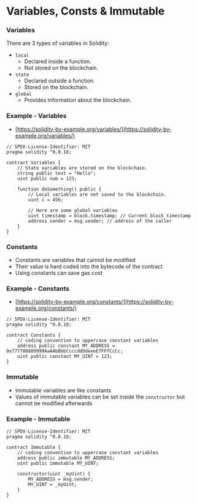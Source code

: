 # Variables, Consts & Immutable

### Variables

There are 3 types of variables in Solidity:

* `local`
  * Declared inside a function.
  * Not stored on the blockchain.
* `state`
  * Declared outside a function.
  * Stored on the blockchain.
* `global`
  * Provides information about the blockchain.

### Example - Variables

* [https://solidity-by-example.org/variables/](https://solidity-by-example.org/variables/)

```solidity
// SPDX-License-Identifier: MIT
pragma solidity ^0.8.18;

contract Variables {
    // State variables are stored on the blockchain.
    string public text = "Hello";
    uint public num = 123;

    function doSomething() public {
        // Local variables are not saved to the blockchain.
        uint i = 456;

        // Here are some global variables
        uint timestamp = block.timestamp; // Current block timestamp
        address sender = msg.sender; // address of the caller
    }
}
```

### Constants

* Constants are variables that cannot be modified
* Their value is hard coded into the bytecode of the contract
* Using constants can save gas cost

### Example - Constants

* [https://solidity-by-example.org/constants/](https://solidity-by-example.org/constants/)

```solidity
// SPDX-License-Identifier: MIT
pragma solidity ^0.8.18;

contract Constants {
    // coding convention to uppercase constant variables
    address public constant MY_ADDRESS = 0x777788889999AaAAbBbbCcccddDdeeeEfFFfCcCc;
    uint public constant MY_UINT = 123;
}
```

### Immutable

* Immutable variables are like constants
* Values of immutable variables can be set inside the `constructor` but cannot be modified afterwards

### Example - Immutable

```solidity
// SPDX-License-Identifier: MIT
pragma solidity ^0.8.18;

contract Immutable {
    // coding convention to uppercase constant variables
    address public immutable MY_ADDRESS;
    uint public immutable MY_UINT;

    constructor(uint _myUint) {
        MY_ADDRESS = msg.sender;
        MY_UINT = _myUint;
    }
}
```
